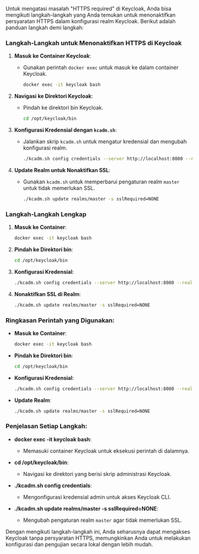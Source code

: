 Untuk mengatasi masalah "HTTPS required" di Keycloak, Anda bisa mengikuti langkah-langkah yang Anda temukan untuk menonaktifkan persyaratan HTTPS dalam konfigurasi realm Keycloak. Berikut adalah panduan langkah demi langkah:

### Langkah-Langkah untuk Menonaktifkan HTTPS di Keycloak

1. **Masuk ke Container Keycloak**:
   - Gunakan perintah `docker exec` untuk masuk ke dalam container Keycloak.
     ```bash
     docker exec -it keycloak bash
     ```

2. **Navigasi ke Direktori Keycloak**:
   - Pindah ke direktori bin Keycloak.
     ```bash
     cd /opt/keycloak/bin
     ```

3. **Konfigurasi Kredensial dengan `kcadm.sh`**:
   - Jalankan skrip `kcadm.sh` untuk mengatur kredensial dan mengubah konfigurasi realm.
     ```bash
     ./kcadm.sh config credentials --server http://localhost:8080 --realm master --user admin --password admin_password
     ```

4. **Update Realm untuk Nonaktifkan SSL**:
   - Gunakan `kcadm.sh` untuk memperbarui pengaturan realm `master` untuk tidak memerlukan SSL.
     ```bash
     ./kcadm.sh update realms/master -s sslRequired=NONE
     ```

### Langkah-Langkah Lengkap

1. **Masuk ke Container**:
   ```bash
   docker exec -it keycloak bash
   ```

2. **Pindah ke Direktori bin**:
   ```bash
   cd /opt/keycloak/bin
   ```

3. **Konfigurasi Kredensial**:
   ```bash
   ./kcadm.sh config credentials --server http://localhost:8080 --realm master --user admin --password admin_password
   ```

4. **Nonaktifkan SSL di Realm**:
   ```bash
   ./kcadm.sh update realms/master -s sslRequired=NONE
   ```

### Ringkasan Perintah yang Digunakan:

- **Masuk ke Container**:
  ```bash
  docker exec -it keycloak bash
  ```

- **Pindah ke Direktori bin**:
  ```bash
  cd /opt/keycloak/bin
  ```

- **Konfigurasi Kredensial**:
  ```bash
  ./kcadm.sh config credentials --server http://localhost:8080 --realm master --user admin --password admin_password
  ```

- **Update Realm**:
  ```bash
  ./kcadm.sh update realms/master -s sslRequired=NONE
  ```

### Penjelasan Setiap Langkah:

- **docker exec -it keycloak bash**:
   - Memasuki container Keycloak untuk eksekusi perintah di dalamnya.

- **cd /opt/keycloak/bin**:
   - Navigasi ke direktori yang berisi skrip administrasi Keycloak.

- **./kcadm.sh config credentials**:
   - Mengonfigurasi kredensial admin untuk akses Keycloak CLI.

- **./kcadm.sh update realms/master -s sslRequired=NONE**:
   - Mengubah pengaturan realm `master` agar tidak memerlukan SSL.

Dengan mengikuti langkah-langkah ini, Anda seharusnya dapat mengakses Keycloak tanpa persyaratan HTTPS, memungkinkan Anda untuk melakukan konfigurasi dan pengujian secara lokal dengan lebih mudah.